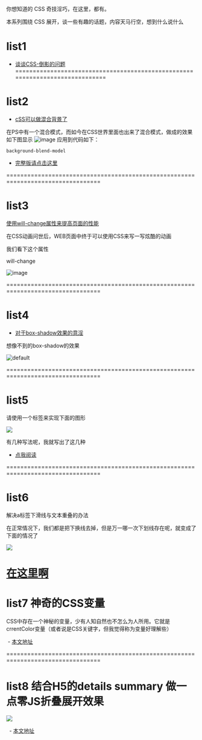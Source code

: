 
你想知道的 CSS 奇技淫巧，在这里，都有。

本系列围绕 CSS 展开，谈一些有趣的话题，内容天马行空，想到什么说什么

# list1

- [谈谈CSS-倒影的问题](https://github.com/Luotianyi1205/CSS-/issues/1) 
=============================================================================

# list2

- [cSS可以做混合背景了](https://github.com/Luotianyi1205/CSS-/issues/2) 

在PS中有一个混合模式，而如今在CSS世界里面也出来了混合模式，做成的效果如下图显示
 ![image](https://luotianyi1205.github.io/luotianyi.github.io/2017/12/28/%E4%B8%8D%E5%8F%AF%E6%80%9D%E8%AE%AE%E7%9A%84%E6%B7%B7%E5%90%88%E6%A8%A1%E5%BC%8F-background-blend-mode/a.png)
应用到代码如下：
```
background-blend-model

```
- [完整版请点击这里](https://github.com/Luotianyi1205/CSS-/issues/2) 

=================================================================================
# list3
[使用will-change属性来提高页面的性能](https://github.com/Luotianyi1205/CSS-/issues/3) 


在CSS动画问世后，WEB页面中终于可以使用CSS来写一写炫酷的动画

我们看下这个属性

will-change

![image](https://timgsa.baidu.com/timg?image&quality=80&size=b9999_10000&sec=1515118305&di=6a93c09f187f0079ba57978ed7832f61&imgtype=jpg&er=1&src=http%3A%2F%2Fs7.sinaimg.cn%2Fmw690%2F006zjds7zy76EeV9h2u66%26amp%3B690)


=================================================================================
# list4
- [对于box-shadow效果的意淫](https://github.com/Luotianyi1205/CSS-/issues/4)

想像不到的box-shadow的效果


![default](https://user-images.githubusercontent.com/28778154/34472497-b3c86740-ef9e-11e7-9948-6166b3b9994b.PNG)

=================================================================================
# list5 

请使用一个标签来实现下面的图形


![](https://user-images.githubusercontent.com/28778154/34475193-a403fd26-efc4-11e7-809e-eb8853067666.png)

有几种写法呢，我就写出了这几种

- [点我阅读](https://github.com/Luotianyi1205/CSS-/issues/5)

=================================================================================
# list6

解决a标签下滑线与文本重叠的办法

在正常情况下，我们都是把下换线去掉，但是万一哪一次下划线存在呢，就变成了下面的情况了

![](https://user-images.githubusercontent.com/28778154/34751112-b0131c88-f5e5-11e7-88e0-a8bc28baba67.png)



[在这里啊](https://github.com/Luotianyi1205/CSS-/issues/6)
 =================================================================================
 # list7 神奇的CSS变量
 CSS中存在一个神秘的变量，少有人知自然也不怎么为人所用。它就是crrentColor变量（或者说是CSS关键字，但我觉得称为变量好理解些）
 
 
  -  [本文地址](https://github.com/Luotianyi1205/CSS-/issues/7)
   
   
   =================================================================================
 # list8 结合H5的details summary 做一点零JS折叠展开效果
   ![](https://user-images.githubusercontent.com/28778154/34979638-dc23696c-fadc-11e7-8ded-448b5e335816.png)
 
   - [本文地址](https://github.com/Luotianyi1205/CSS-/issues/8)

   
